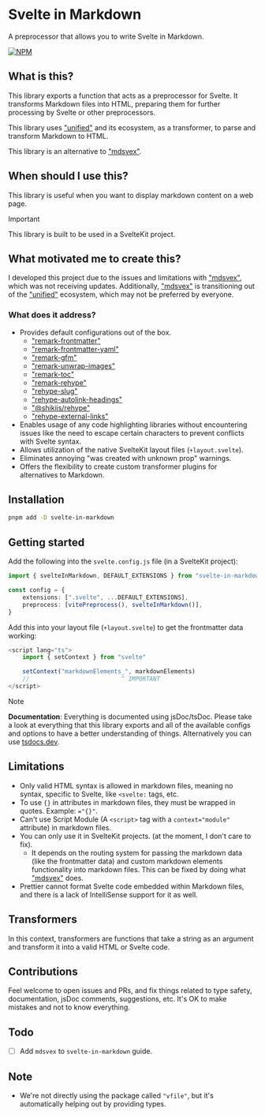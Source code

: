 # Svelte in Markdown

A preprocessor that allows you to write Svelte in Markdown.

[![NPM](https://img.shields.io/npm/v/svelte-in-markdown?style=for-the-badge&label=NPM&color=%23cb0000)](https://www.npmjs.com/package/svelte-in-markdown "View on NPM")

## What is this?

This library exports a function that acts as a preprocessor for Svelte. It transforms Markdown files into HTML, preparing them for further processing by Svelte or other preprocessors.

This library uses ["unified"](https://github.com/unifiedjs/unified) and its ecosystem, as a transformer, to parse and transform Markdown to HTML.

This library is an alternative to ["mdsvex"](https://github.com/pngwn/mdsvex).

## When should I use this?

This library is useful when you want to display markdown content on a web page.

> [!IMPORTANT]
> This library is built to be used in a SvelteKit project.

## What motivated me to create this?

I developed this project due to the issues and limitations with ["mdsvex"](https://github.com/pngwn/mdsvex), which was not receiving updates. Additionally, ["mdsvex"](https://github.com/pngwn/mdsvex) is transitioning out of the ["unified"](https://github.com/unifiedjs/unified) ecosystem, which may not be preferred by everyone.

### What does it address?

-   Provides default configurations out of the box.
    -   ["remark-frontmatter"](https://www.npmjs.com/package/remark-frontmatter)
    -   ["remark-frontmatter-yaml"](https://www.npmjs.com/package/remark-frontmatter-yaml)
    -   ["remark-gfm"](https://www.npmjs.com/package/remark-gfm)
    -   ["remark-unwrap-images"](https://www.npmjs.com/package/remark-unwrap-images)
    -   ["remark-toc"](https://www.npmjs.com/package/remark-toc)
    -   ["remark-rehype"](https://www.npmjs.com/package/remark-rehype)
    -   ["rehype-slug"](https://www.npmjs.com/package/rehype-slug)
    -   ["rehype-autolink-headings"](https://www.npmjs.com/package/rehype-autolink-headings)
    -   ["@shikijs/rehype"](https://www.npmjs.com/package/@shikijs/rehype)
    -   ["rehype-external-links"](https://www.npmjs.com/package/rehype-external-links)
-   Enables usage of any code highlighting libraries without encountering issues like the need to escape certain characters to prevent conflicts with Svelte syntax.
-   Allows utilization of the native SvelteKit layout files (`+layout.svelte`).
-   Eliminates annoying "was created with unknown prop" warnings.
-   Offers the flexibility to create custom transformer plugins for alternatives to Markdown.

## Installation

```bash
pnpm add -D svelte-in-markdown
```

## Getting started

Add the following into the `svelte.config.js` file (in a SvelteKit project):

```ts
import { svelteInMarkdown, DEFAULT_EXTENSIONS } from "svelte-in-markdown"

const config = {
    extensions: [".svelte", ...DEFAULT_EXTENSIONS],
    preprocess: [vitePreprocess(), svelteInMarkdown()],
}
```

Add this into your layout file (`+layout.svelte`) to get the frontmatter data working:

<!-- prettier-ignore -->
```ts
<script lang="ts">
    import { setContext } from "svelte"

    setContext("markdownElements_", markdownElements)
    //                          ^ IMPORTANT
</script>
```

<!-- prettier-ignore -->
> [!NOTE]
> **Documentation**: Everything is documented using jsDoc/tsDoc. Please take a look at everything that this library exports and all of the available configs and options to have a better understanding of things. Alternatively you can use [tsdocs.dev](https://tsdocs.dev/docs/svelte-in-markdown).

## Limitations

-   Only valid HTML syntax is allowed in markdown files, meaning no syntax, specific to Svelte, like `<svelte:` tags, etc.
-   To use `{}` in attributes in markdown files, they must be wrapped in quotes. Example: `="{}"`.
-   Can't use Script Module (A `<script>` tag with a `context="module"` attribute) in markdown files.
-   You can only use it in SvelteKit projects. (at the moment, I don't care to fix).
    -   It depends on the routing system for passing the markdown data (like the frontmatter data) and custom markdown elements functionality into markdown files. This can be fixed by doing what ["mdsvex"](https://github.com/pngwn/mdsvex) does.
-   Prettier cannot format Svelte code embedded within Markdown files, and there is a lack of IntelliSense support for it as well.

## Transformers

In this context, transformers are functions that take a string as an argument and transform it into a valid HTML or Svelte code.

## Contributions

Feel welcome to open issues and PRs, and fix things related to type safety, documentation, jsDoc comments, suggestions, etc. It's OK to make mistakes and not to know everything.

## Todo

-   [ ] Add `mdsvex` to `svelte-in-markdown` guide.

## Note

-   We're not directly using the package called `"vfile"`, but it's automatically helping out by providing types.
